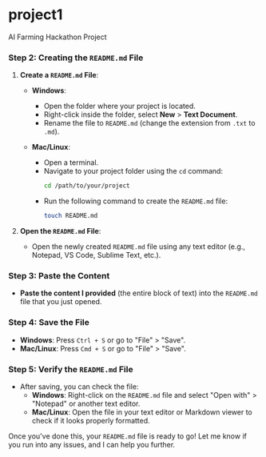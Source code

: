 # project1
AI Farming Hackathon Project

### **Step 2: Creating the `README.md` File**

1. **Create a `README.md` File**:
   - **Windows**: 
     - Open the folder where your project is located.
     - Right-click inside the folder, select **New** > **Text Document**.
     - Rename the file to `README.md` (change the extension from `.txt` to `.md`).
   
   - **Mac/Linux**:
     - Open a terminal.
     - Navigate to your project folder using the `cd` command:
       ```bash
       cd /path/to/your/project
       ```
     - Run the following command to create the `README.md` file:
       ```bash
       touch README.md
       ```

2. **Open the `README.md` File**:
   - Open the newly created `README.md` file using any text editor (e.g., Notepad, VS Code, Sublime Text, etc.).

### **Step 3: Paste the Content**

- **Paste the content I provided** (the entire block of text) into the `README.md` file that you just opened.

### **Step 4: Save the File**

- **Windows**: Press `Ctrl + S` or go to "File" > "Save".
- **Mac/Linux**: Press `Cmd + S` or go to "File" > "Save".

### **Step 5: Verify the `README.md` File**

- After saving, you can check the file:
  - **Windows**: Right-click on the `README.md` file and select "Open with" > "Notepad" or another text editor.
  - **Mac/Linux**: Open the file in your text editor or Markdown viewer to check if it looks properly formatted.

Once you've done this, your `README.md` file is ready to go! Let me know if you run into any issues, and I can help you further.

